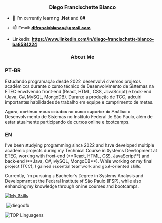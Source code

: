 <h3 align="center">Diego Francischette Blanco</h3>

- 🌱 I’m currently learning **.Net** and **C#**

- 📫 Email: **difrancisblanco@gmail.com**

- Linkedin: **https://www.linkedin.com/in/diego-francischette-blanco-ba8584224**

<h3 align="center">About Me</h3>
<h3>PT-BR</h3>
Estudando programação desde 2022, desenvolvi diversos projetos acadêmicos durante o curso técnico de Desenvolvimento de Sistemas na ETEC envolvendo front-end (React, HTML, CSS, JavaScript) e back-end (Java, C#, MySQL, MongoDB). Durante a produção de TCC, adquiri importantes habilidades de trabalho em equipe e cumprimento de metas.

Agora, continuo meus estudos no curso superior de Análise e Desenvolvimento de Sistemas no Instituto Federal de São Paulo, além de estar atualmente participando de cursos online e bootcamps.


<h3>EN</h3>
I've been studying programming since 2022 and have developed multiple academic projects during my Technical Course in Systems Development at ETEC, working with front-end (**React, HTML, CSS, JavaScript**) and back-end (**Java, C#, MySQL, MongoDB**). While working on my final project (TCC), I gained essential teamwork and goal-oriented skills.

Currently, I’m pursuing a Bachelor’s Degree in Systems Analysis and Development at the Federal Institute of São Paulo (IFSP), while also enhancing my knowledge through online courses and bootcamps.

<p align="left">
</p>

[![My Skills](https://skillicons.dev/icons?i=dotnet,cs,html,css,js,py,react,mysql,mongodb)](https://skillicons.dev)

<p>&nbsp;<img align="center" src="https://github-readme-stats.vercel.app/api?username=diegodfb&show_icons=true&locale=en" alt="diegodfb" /></p>

![TOP Linguagens](https://github-readme-stats.vercel.app/api/top-langs/?username=DiegoDFB&layout=compact&theme=dracula)

